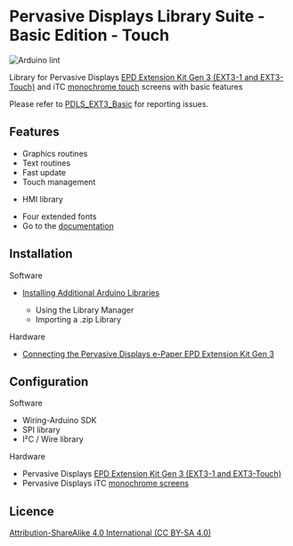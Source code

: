 # Pervasive Displays Library Suite - Basic Edition - Touch

![Arduino lint](https://github.com/rei-vilo/PDLS_EXT3_Basic_Touch/actions/workflows/main.yml/badge.svg)

Library for Pervasive Displays [EPD Extension Kit Gen 3 (EXT3-1 and EXT3-Touch)](https://www.pervasivedisplays.com/product/epd-extension-kit-gen-3-EXT3-Touch/) and iTC [monochrome touch](https://www.pervasivedisplays.com/product/2-71-e-ink-display-aurora-mb-v231/) screens with basic features

Please refer to [PDLS_EXT3_Basic](https://github.com/rei-vilo/PDLS_EXT3_Basic/issues) for reporting issues.

## Features

+ Graphics routines
+ Text routines
+ Fast update
+ Touch management
- HMI library
+ Four extended fonts
+ Go to the [documentation](https://rei-vilo.github.io/PDLS_EXT3_Basic_Documentation/index.html) 

## Installation

Software

+ [Installing Additional Arduino Libraries](https://www.arduino.cc/en/guide/libraries)

    + Using the Library Manager
    + Importing a .zip Library

Hardware

* [Connecting the Pervasive Displays e-Paper EPD Extension Kit Gen 3](https://embeddedcomputing.weebly.com/connecting-the-e-paper-epd-extension-kit-gen-3.html)

## Configuration

Software

* Wiring-Arduino SDK
* SPI library
* I²C / Wire library

Hardware

* Pervasive Displays [EPD Extension Kit Gen 3 (EXT3-1 and EXT3-Touch)](https://www.pervasivedisplays.com/product/epd-extension-kit-gen-3-EXT3-Touch/)
* Pervasive Displays iTC [monochrome screens](https://www.pervasivedisplays.com/products/?_sft_etc_itc=itc&_sft_product_colour=black-white)

## Licence

[Attribution-ShareAlike 4.0 International (CC BY-SA 4.0)](./LICENSE.md)
